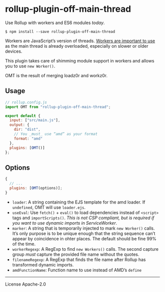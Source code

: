 # rollup-plugin-off-main-thread

Use Rollup with workers and ES6 modules _today_.

```
$ npm install --save rollup-plugin-off-main-thread
```

Workers are JavaScript’s version of threads. [Workers are important to use][when workers] as the main thread is already overloaded, especially on slower or older devices.

This plugin takes care of shimming module support in workers and allows you to use `new Worker()`.

OMT is the result of merging loadz0r and workz0r.

## Usage

```js
// rollup.config.js
import OMT from "rollup-plugin-off-main-thread";

export default {
  input: ["src/main.js"],
  output: {
    dir: "dist",
    // You _must_ use “amd” as your format
    format: "amd"
  },
  plugins: [OMT()]
};
```

## Options

```js
{
  // ...
  plugins: [OMT(options)];
}
```

- `loader`: A string containing the EJS template for the amd loader. If `undefined`, OMT will use `loader.ejs`.
- `useEval`: Use `fetch()` + `eval()` to load dependencies instead of `<script>` tags and `importScripts()`. _This is not CSP compliant, but is required if you want to use dynamic imports in ServiceWorker_.
- `marker`: A string that is temporarily injected to mark `new Worker()` calls. It’s only purpose is to be unique enough that the string sequence can’t appear by coincidence in ohter places. The default should be fine 99% of the time.
- `workerRegexp`: A RegExp to find `new Workers()` calls. The second capture group _must_ capture the provided file name without the quotes.
- `filenameRegexp`: A RegExp that finds the file name after Rollup has transformed dynamic imports.
- `amdFunctionName`: Function name to use instead of AMD’s `define`

[when workers]: https://dassur.ma/things/when-workers

---

License Apache-2.0
